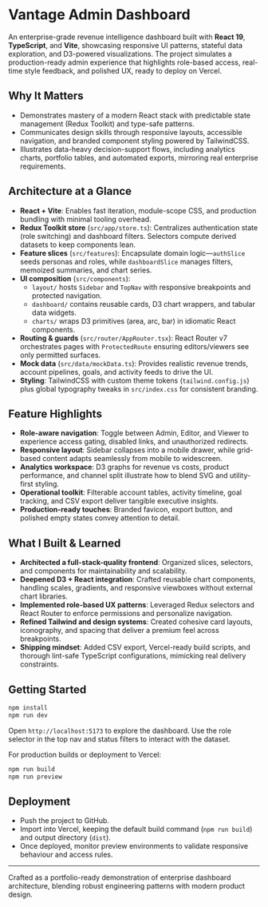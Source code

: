 # Vantage Admin Dashboard

An enterprise-grade revenue intelligence dashboard built with **React 19**, **TypeScript**, and **Vite**, showcasing responsive UI patterns, stateful data exploration, and D3-powered visualizations. The project simulates a production-ready admin experience that highlights role-based access, real-time style feedback, and polished UX, ready to deploy on Vercel.

## Why It Matters
- Demonstrates mastery of a modern React stack with predictable state management (Redux Toolkit) and type-safe patterns.
- Communicates design skills through responsive layouts, accessible navigation, and branded component styling powered by TailwindCSS.
- Illustrates data-heavy decision-support flows, including analytics charts, portfolio tables, and automated exports, mirroring real enterprise requirements.

## Architecture at a Glance
- **React + Vite**: Enables fast iteration, module-scope CSS, and production bundling with minimal tooling overhead.
- **Redux Toolkit store** (`src/app/store.ts`): Centralizes authentication state (role switching) and dashboard filters. Selectors compute derived datasets to keep components lean.
- **Feature slices** (`src/features`): Encapsulate domain logic—`authSlice` seeds personas and roles, while `dashboardSlice` manages filters, memoized summaries, and chart series.
- **UI composition** (`src/components`):
  - `layout/` hosts `Sidebar` and `TopNav` with responsive breakpoints and protected navigation.
  - `dashboard/` contains reusable cards, D3 chart wrappers, and tabular data widgets.
  - `charts/` wraps D3 primitives (area, arc, bar) in idiomatic React components.
- **Routing & guards** (`src/router/AppRouter.tsx`): React Router v7 orchestrates pages with `ProtectedRoute` ensuring editors/viewers see only permitted surfaces.
- **Mock data** (`src/data/mockData.ts`): Provides realistic revenue trends, account pipelines, goals, and activity feeds to drive the UI.
- **Styling**: TailwindCSS with custom theme tokens (`tailwind.config.js`) plus global typography tweaks in `src/index.css` for consistent branding.

## Feature Highlights
- **Role-aware navigation**: Toggle between Admin, Editor, and Viewer to experience access gating, disabled links, and unauthorized redirects.
- **Responsive layout**: Sidebar collapses into a mobile drawer, while grid-based content adapts seamlessly from mobile to widescreen.
- **Analytics workspace**: D3 graphs for revenue vs costs, product performance, and channel split illustrate how to blend SVG and utility-first styling.
- **Operational toolkit**: Filterable account tables, activity timeline, goal tracking, and CSV export deliver tangible executive insights.
- **Production-ready touches**: Branded favicon, export button, and polished empty states convey attention to detail.

## What I Built & Learned
- **Architected a full-stack-quality frontend**: Organized slices, selectors, and components for maintainability and scalability.
- **Deepened D3 + React integration**: Crafted reusable chart components, handling scales, gradients, and responsive viewboxes without external chart libraries.
- **Implemented role-based UX patterns**: Leveraged Redux selectors and React Router to enforce permissions and personalize navigation.
- **Refined Tailwind and design systems**: Created cohesive card layouts, iconography, and spacing that deliver a premium feel across breakpoints.
- **Shipping mindset**: Added CSV export, Vercel-ready build scripts, and thorough lint-safe TypeScript configurations, mimicking real delivery constraints.

## Getting Started
```bash
npm install
npm run dev
```
Open `http://localhost:5173` to explore the dashboard. Use the role selector in the top nav and status filters to interact with the dataset.

For production builds or deployment to Vercel:
```bash
npm run build
npm run preview
```

## Deployment
- Push the project to GitHub.
- Import into Vercel, keeping the default build command (`npm run build`) and output directory (`dist`).
- Once deployed, monitor preview environments to validate responsive behaviour and access rules.

---
Crafted as a portfolio-ready demonstration of enterprise dashboard architecture, blending robust engineering patterns with modern product design.
